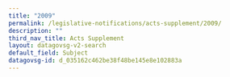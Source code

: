 ```yaml
---
title: "2009"
permalink: /legislative-notifications/acts-supplement/2009/
description: ""
third_nav_title: Acts Supplement
layout: datagovsg-v2-search
default_field: Subject
datagovsg-id: d_035162c462be38f48be145e8e102883a
---
```

